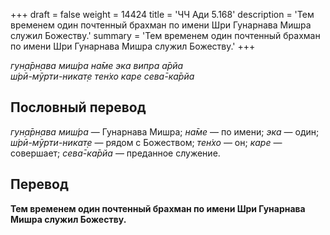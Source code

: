 +++
draft = false
weight = 14424
title = 'ЧЧ Ади 5.168'
description = 'Тем временем один почтенный брахман по имени Шри Гунарнава Мишра служил Божеству.'
summary = 'Тем временем один почтенный брахман по имени Шри Гунарнава Мишра служил Божеству.'
+++

_гун̣а̄рн̣ава миш́ра на̄ме эка випра а̄рйа  
ш́рӣ-мӯрти-никат̣е тен̇хо каре сева̄-ка̄рйа_

## Пословный перевод

_гун̣а̄рн̣ава_ _миш́ра_ — Гунарнава Мишра; _на̄ме_ — по имени; _эка_ — один; _ш́рӣ_\-_мӯрти_\-_никат̣е_ — рядом с Божеством; _тен̇хо_ — он; _каре_ — совершает; _сева̄_\-_ка̄рйа_ — преданное служение.

## Перевод

**Тем временем один почтенный брахман по имени Шри Гунарнава Мишра служил Божеству.**
